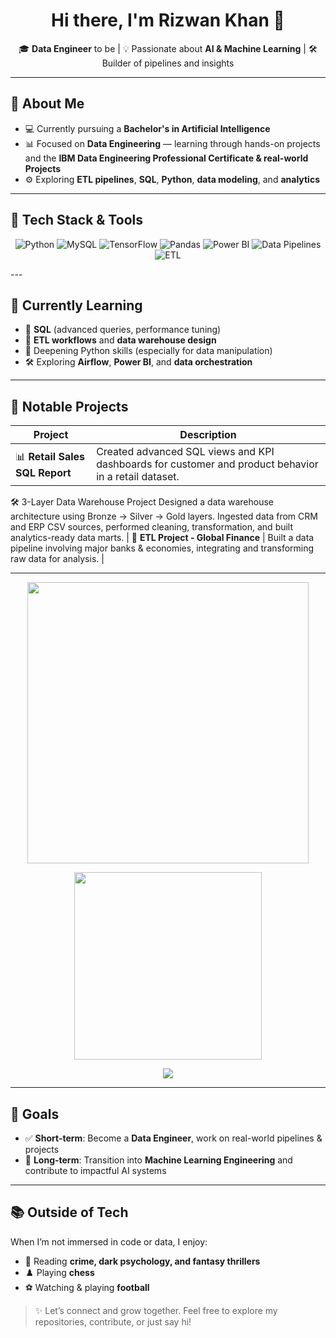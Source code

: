 <h1 align="center">Hi there, I'm Rizwan Khan 👋</h1>

<p align="center">
  🎓 <b>Data Engineer</b> to be | 💡 Passionate about <b>AI & Machine Learning</b> | 🛠️ Builder of pipelines and insights
</p>

---

## 🧠 About Me

- 💻 Currently pursuing a **Bachelor's in Artificial Intelligence**
- 📊 Focused on **Data Engineering** — learning through hands-on projects and the **IBM Data Engineering Professional Certificate & real-world Projects**
- ⚙️ Exploring **ETL pipelines**, **SQL**, **Python**, **data modeling**, and **analytics**

---

## 🔧 Tech Stack & Tools

<p align="center"> <img src="https://img.icons8.com/color/96/000000/python--v1.png" title="Python" /> <img src="https://img.icons8.com/ios-filled/100/00758F/mysql-logo.png" title="MySQL" /> <img src="https://img.icons8.com/color/96/000000/tensorflow.png" title="TensorFlow" /> <img src="https://img.icons8.com/external-soft-fill-juicy-fish/100/000000/external-pandas-big-data-soft-fill-soft-fill-juicy-fish.png" title="Pandas" /> <img src="https://img.icons8.com/color/96/000000/power-bi.png" title="Power BI" /> <img src="https://img.icons8.com/external-flat-juicy-fish/96/000000/external-data-pipeline-big-data-flat-flat-juicy-fish.png" title="Data Pipelines" /> <img src="https://img.icons8.com/external-flaticons-lineal-color-flat-icons/96/000000/external-etl-computer-programming-flaticons-lineal-color-flat-icons.png" title="ETL" /> </p>
---

## 🌱 Currently Learning

- 📘 **SQL** (advanced queries, performance tuning)
- 🧩 **ETL workflows** and **data warehouse design**
- 🐍 Deepening Python skills (especially for data manipulation)
- 🛠️ Exploring **Airflow**, **Power BI**, and **data orchestration**

---

## 💼 Notable Projects

| Project | Description |
|--------|-------------|
| 📊 **Retail Sales SQL Report** | Created advanced SQL views and KPI dashboards for customer and product behavior in a retail dataset. |
🛠 3-Layer Data Warehouse Project	Designed a data warehouse architecture using Bronze → Silver → Gold layers. Ingested data from CRM and ERP CSV sources, performed cleaning, transformation, and built analytics-ready data marts.
| 🏦 **ETL Project - Global Finance** | Built a data pipeline involving major banks & economies, integrating and transforming raw data for analysis. |


---


<p align="center">
  <img src="https://github-readme-stats.vercel.app/api?username=rizwanbinakbar&show_icons=true&theme=radical&count_private=true" width="450" />
</p>
<p align="center">
  <img src="https://github-readme-stats.vercel.app/api/top-langs/?username=rizwanbinakbar&layout=compact&theme=radical&hide=html" width="300"/>
</p>
<p align="center">
  <img src="https://github-readme-streak-stats.herokuapp.com/?user=rizwanbinakbar&theme=radical&ring=DD2727&fire=DD2727" />
</p>


---

## 🎯 Goals

- ✅ **Short-term**: Become a **Data Engineer**, work on real-world pipelines & projects
- 🚀 **Long-term**: Transition into **Machine Learning Engineering** and contribute to impactful AI systems

---

## 📚 Outside of Tech

When I’m not immersed in code or data, I enjoy:

- 🧠 Reading **crime, dark psychology, and fantasy thrillers**
- ♟️ Playing **chess**
- ⚽ Watching & playing **football**


> ✨ Let’s connect and grow together. Feel free to explore my repositories, contribute, or just say hi!
